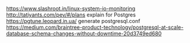 https://www.slashroot.in/linux-system-io-monitoring
http://tatiyants.com/pev/#/plans explain for Postgres
https://pgtune.leopard.in.ua/  generate postgresql.conf 
https://medium.com/braintree-product-technology/postgresql-at-scale-database-schema-changes-without-downtime-20d3749ed680
